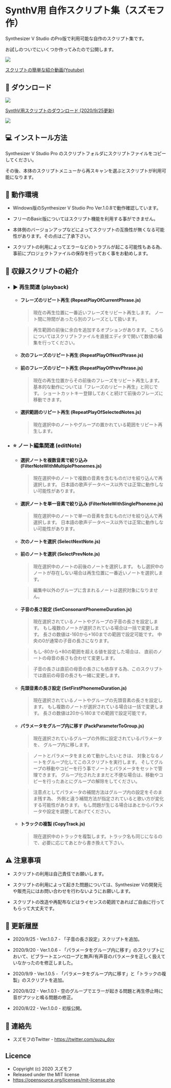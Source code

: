 SynthV用 自作スクリプト集（スズモフ作）
====

Synthesizer V Studio のPro版で利用可能な自作のスクリプト集です。

お試しのついでにいくつか作ってみたので公開します。

[![](https://user-images.githubusercontent.com/70054457/90955074-3d7c6f00-e4b5-11ea-84fd-49d3a2c23995.jpg)](http://www.youtube.com/watch?v=pogybmk_VyU "スクリプトの紹介動画")

[スクリプトの簡単な紹介動画(Youtube)](http://www.youtube.com/watch?v=pogybmk_VyU)

## 🔽 ダウンロード

<img src="https://img.shields.io/badge/version-1.0.7-green.svg">

[SynthV用スクリプトのダウンロード (2020/9/25更新)](https://github.com/suzumof/synthv-suzu-scripts/releases/download/v1.0.7/SynthVSuzuScripts1.0.7.zip)
 
[![](https://user-images.githubusercontent.com/70054457/92500556-4355ac80-f238-11ea-8fa8-80689a4ce543.png)](https://github.com/suzumof/synthv-suzu-scripts/releases/download/v1.0.7/SynthVSuzuScripts1.0.7.zip "SynthV用スクリプトのダウンロード")


## 💻 インストール方法

Synthesizer V Studio Pro のスクリプトフォルダにスクリプトファイルをコピーしてください。

その後、本体のスクリプトメニューから再スキャンを選ぶとスクリプトが利用可能になります。

## 🧰 動作環境

- Windows版のSynthesizer V Studio Pro Ver.1.0.8で動作確認しています。

- フリーのBasic版についてはスクリプト機能を利用する事ができません。

- 本体側のバージョンアップなどによってスクリプトの互換性が無くなる可能性があります。その点はご了承下さい。

- スクリプトの利用によってエラーなどのトラブルが起こる可能性もある為、事前にプロジェクトファイルの保存を行っておく事をお勧めします。

## 🎁 収録スクリプトの紹介

- ### ▶ 再生関連 (playback)

    - #### フレーズのリピート再生 (RepeatPlayOfCurrentPhrase.js)
      
      >現在の再生位置に一番近いフレーズをリピート再生します。
      ノート間に隙間があったら別のフレーズとして扱います。
      
      >再生範囲の前後に余白を追加するオプションがあります。
      こちらについてはスクリプトファイルを直接エディタで開いて数値の編集を行ってください。

    - #### 次のフレーズのリピート再生 (RepeatPlayOfNextPhrase.js)
    - #### 前のフレーズのリピート再生 (RepeatPlayOfPrevPhrase.js)
    
      >現在の再生位置からその前後のフレーズをリピート再生します。
       基本的な動作については「フレーズのリピート再生」と同じです。
       ショートカットキー登録しておくと続けて前後のフレーズに移動できます。
      
    - #### 選択範囲のリピート再生 (RepeatPlayOfSelectedNotes.js)
    
      >現在選択中のノートやグループの置かれている範囲をリピート再生します。

- ### ⭐ ノート編集関連 (editNote)

    - #### 選択ノートを複数音素で絞り込み (FilterNoteWithMultiplePhonemes.js)
    
      >現在選択中のノートで複数の音素を含むものだけを絞り込んで再選択します。
      日本語の歌声データベース以外では正常に動作しない可能性があります。
    
    - #### 選択ノートを単一音素で絞り込み (FilterNoteWithSinglePhoneme.js)
    
      >現在選択中のノートで単一の音素を含むものだけを絞り込んで再選択します。
      日本語の歌声データベース以外では正常に動作しない可能性があります。
    
    - #### 次のノートを選択 (SelectNextNote.js)
    - #### 前のノートを選択 (SelectPrevNote.js)
      
      >現在選択中のノートの前後のノートを選択します。
      もし選択中のノートが存在しない場合は再生位置に一番近いノートを選択します。

      >編集中以外のグループに含まれるノートは選択対象になりません。
    
    - #### 子音の長さ設定 (SetConsonantPhonemeDuration.js)
      
      >現在選択されているノートやグループの子音の長さを設定します。
      もし複数のノートが選択されている場合は一括で変更します。
      長さの数値は-160から+160までの範囲で設定可能です。
      中央の0が通常の子音の長さになります。
      
      >もし-80から+80の範囲を超える値を設定した場合は、
      直前のノートの母音の長さも合わせて変更します。

      >子音の長さは直前の母音の長さにも依存する為、このスクリプトでは直前の母音の長さも一緒に変更します。

    - #### 先頭音素の長さ設定 (SetFirstPhonemeDuration.js)
      
      >現在選択されているノートやグループの先頭音素の長さを設定します。
      もし複数のノートが選択されている場合は一括で変更します。
      長さの数値は20から180までの範囲で設定可能です。

    - #### パラメータをグループ内に移す (PackParameterToGroup.js)
      
      >現在選択されているグループの外側に設定されているパラメータを、
       グループ内に移します。
       
      >ノートとパラメータをまとめて動かしたいときは、
       対象となるノートをグループ化してこのスクリプトを実行します。
       そしてグループの移動やコピーを行う事でノートとパラメータをセットで管理できます。
       グループ化されたままだと不便な場合は、移動やコピーを行ったあとにグループの解除をしてください。

      >注意点としてパラメータの補間方法はグループ内の設定をそのまま残す為、
       外側と違う補間方法が指定されていると歌い方が変化する可能性があります。
       もし問題が生じる場合はあとからパラメータや設定を調整してあげてください。

    - #### トラックの複製 (CopyTrack.js)
      
      >現在選択中のトラックを複製します。トラック名も同じになるので、必要に応じてあとから書き換えて下さい。

## ⚠ 注意事項

- スクリプトの利用は自己責任でお願いします。

- スクリプトの利用によって起きた問題については、Synthesizer Vの開発元や販売元にはお問い合わせを行わないようにお願いします。

- スクリプトの改造や再配布などはライセンスの範囲であればご自由に行ってもらって大丈夫です。

## 📕 更新履歴

- 2020/9/25 - Ver.1.0.7 - 「子音の長さ設定」スクリプトを追加。

- 2020/9/20 - Ver.1.0.6 - 「パラメータをグループ内に移す」のスクリプトにおいて、ビブラートエンベロープと無声/有声音のパラメータを正しく扱えていなかったのを修正しました。

- 2020/9/9 - Ver.1.0.5 - 「パラメータをグループ内に移す」と「トラックの複製」のスクリプトを追加。

- 2020/8/22 - Ver.1.0.1 - 空のグループでエラーが起きる問題と再生停止時に音がプツッと鳴る問題の修正。

- 2020/8/22 - Ver.1.0.0 - 初版公開。

## 📩 連絡先

- スズモフのTwitter - https://twitter.com/suzu_dov

## Licence

- Copyright (c) 2020 スズモフ
- Released under the MIT license
- https://opensource.org/licenses/mit-license.php
